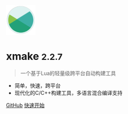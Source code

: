 <img src="/assets/img/logo.svg" width="16%" />

# xmake <small>2.2.7</small>

> 一个基于Lua的轻量级跨平台自动构建工具

- 简单，快速，跨平台
- 现代化的C/C++构建工具，多语言混合编译支持

[GitHub](https://github.com/xmake-io/xmake/)
[快速开始](/zh-cn/getting_started)
